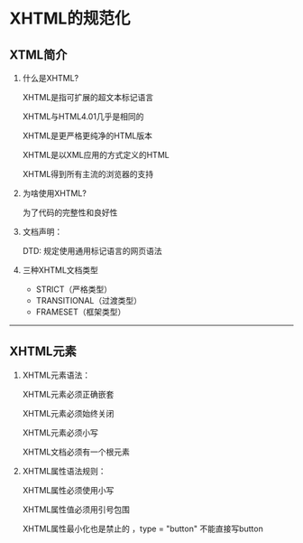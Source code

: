 # XHTML的规范化

## XTML简介

1. 什么是XHTML?

   XHTML是指可扩展的超文本标记语言

   XHTML与HTML4.01几乎是相同的 

   XHTML是更严格更纯净的HTML版本

   XHTML是以XML应用的方式定义的HTML

   XHTML得到所有主流的浏览器的支持

2. 为啥使用XHTML?

   为了代码的完整性和良好性

3. 文档声明：

   DTD: 规定使用通用标记语言的网页语法

4. 三种XHTML文档类型

   * STRICT（严格类型）
   * TRANSITIONAL（过渡类型）
   * FRAMESET（框架类型）

---

## XHTML元素

1. XHTML元素语法：

   XHTML元素必须正确嵌套

   XHTML元素必须始终关闭

   XHTML元素必须小写

   XHTML文档必须有一个根元素

2. XHTML属性语法规则：

   XHTML属性必须使用小写

   XHTML属性值必须用引号包围

   XHTML属性最小化也是禁止的 ，type = "button" 不能直接写button